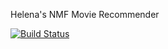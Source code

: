 Helena's NMF Movie Recommender 

[![Build Status](https://travis-ci.com/helenaEH/Movie_recommender.png)](https://travis-ci.com/helenaEH/Movie_recommender)

